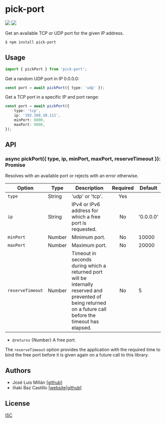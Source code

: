 # pick-port

[![][npm-shield-pick-port]][npm-pick-port]
[![][github-actions-shield-pick-port]][github-actions-pick-port]

Get an available TCP or UDP port for the given IP address.

```bash
$ npm install pick-port
```

## Usage

```ts
import { pickPort } from 'pick-port';
```

Get a random UDP port in IP 0.0.0.0:

```ts
const port = await pickPort({ type: 'udp' });
```

Get a TCP port in a specific IP and port range:

```ts
const port = await pickPort({
	type: 'tcp',
	ip: '192.168.10.111',
	minPort: 8000,
	maxPort: 9000,
});
```

## API

### async pickPort({ type, ip, minPort, maxPort, reserveTimeout }): Promise<number>

Resolves with an available port or rejects with an error otherwise.

| Option           | Type   | Description                                                                                                                                                  | Required | Default   |
| ---------------- | ------ | ------------------------------------------------------------------------------------------------------------------------------------------------------------ | :------: | --------- |
| `type`           | String | 'udp' or 'tcp'.                                                                                                                                              |   Yes    |           |
| `ip`             | String | IPv4 or IPv6 address for which a free port is requested.                                                                                                     |    No    | '0.0.0.0' |
| `minPort`        | Number | Minimum port.                                                                                                                                                |    No    | 10000     |
| `maxPort`        | Number | Maximum port.                                                                                                                                                |    No    | 20000     |
| `reserveTimeout` | Number | Timeout in seconds during which a returned port will be internally reserved and prevented of being returned on a future call before the timeout has elapsed. |    No    | 5         |

- `@returns` {Number} A free port.

The `reserveTimeout` option provides the application with the required time to bind the free port before it is given again on a future call to this library.

## Authors

- José Luis Millán [[github](https://github.com/jmillan/)]
- Iñaki Baz Castillo [[website](https://inakibaz.me)|[github](https://github.com/ibc/)]

## License

[ISC](./LICENSE)

[npm-shield-pick-port]: https://img.shields.io/npm/v/pick-port.svg
[npm-pick-port]: https://npmjs.org/package/pick-port
[github-actions-shield-pick-port]: https://github.com/versatica/pick-port/actions/workflows/pick-port.yaml/badge.svg
[github-actions-pick-port]: https://github.com/versatica/pick-port/actions/workflows/pick-port.yaml
